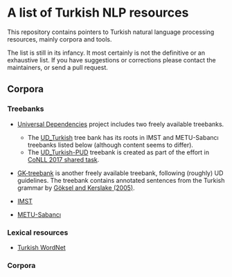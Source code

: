 # A list of Turkish NLP resources

This repository contains pointers to
Turkish natural language processing resources,
mainly corpora and tools.

The list is still in its infancy.
It most certainly is not the definitive or an exhaustive list.
If you have suggestions or corrections please contact the maintainers,
or send a pull request.

## Corpora

### Treebanks

- [Universal Dependencies](http://universaldependencies.org/) project
  includes two freely available treebanks.

    - The [UD_Turkish](https://github.com/UniversalDependencies/UD_Turkish/)
        tree bank has its roots
        in IMST and METU-Sabancı treebanks listed below
        (although content seems to differ).
    - The [UD_Turkish-PUD](https://github.com/UniversalDependencies/UD_Turkish-PUD/)
        treebank is created as part of the effort in
        [CoNLL 2017 shared task](http://universaldependencies.org/conll17/).

- [GK-treebank](https://github.com/coltekin/gk-treebank) is another
  freely available treebank, following (roughly) UD guidelines.
  The treebank contains annotated sentences from the Turkish grammar by
  [Göksel and Kerslake (2005)](https://books.google.com/books?id=7fXCKZmee8QC).

- [IMST](http://tools.nlp.itu.edu.tr/Datasets)

- [METU-Sabancı](https://ii.metu.edu.tr/metu-corpus-development-group)


### Lexical resources

- [Turkish WordNet](https://bitbucket.org/ozlemc/twn/downloads/?tab=downloads)

### Corpora 
